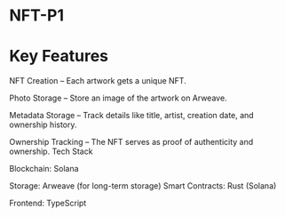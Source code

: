 # NFT-P1


# Key Features


NFT Creation – Each artwork gets a unique NFT.

Photo Storage – Store an image of the artwork on Arweave.

Metadata Storage – Track details like title, artist, creation date, and ownership history.

Ownership Tracking – The NFT serves as proof of authenticity and ownership.
Tech Stack

Blockchain: Solana

Storage: Arweave (for long-term storage)
Smart Contracts: Rust (Solana)

Frontend: TypeScript
